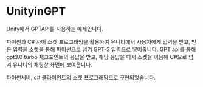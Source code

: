 # UnityinGPT
Unity에서 GPTAPI를 사용하는 예제입니다.

파이썬과 C# 사이 소켓 프로그래밍을 활용하여 유니티에서 사용자에게 입력을 받고, 받은 입력을 소켓을 통해 파이썬으로 넘겨 GPT-3 입력으로 넣어줍니다.
GPT api를 통해 gpt3.0 turbo 체크포인트의 응답을 받고, 해당 응답을 다시 소켓을 이용해 C#으로 넘겨 유니티의 채팅창 화면에 보여줍니다.

파이썬서버, c# 클라이언트의 소켓 프로그래밍으로 구현되었습니다.
